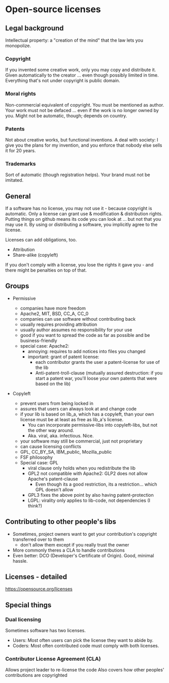 # Open-source licenses


## Legal background

Intellectual property: a "creation of the mind" that the law lets you monopolize.

### Copyright
If you invented some creative work, only you may copy and distribute it.
Given automatically to the creator ... even though possibly limited in time.
Everything that's not under copyright is public domain.

### Moral rights
Non-commercial equivalent of copyright. You must be mentioned as author. Your work must not be defaced ... even if the work is no longer owned by you.
Might not be automatic, though; depends on country.

### Patents
Not about creative works, but functional inventions.
A deal with society: I give you the plans for my invention, and you enforce that nobody else sells it for 20 years.

### Trademarks
Sort of automatic (though registration helps). Your brand must not be imitated.





## General 
If a software has no license, you may not use it - because copyright is automatic.
Only a license can grant use & modification & distribution rights.
Putting things on github means its code you can look at ... but not that you may use it.
By using or distributing a software, you implicitly agree to the license.

Licenses can add obligations, too.
 - Attribution
 - Share-alike (copyleft)

If you don't comply with a license, you lose the rights it gave you - and there might be penalties on top of that.

## Groups
 - Permissive
    - companies have more freedom
    - Apache2, MIT, BSD, CC_A, CC_0
    - companies can use software without contributing back
    - usually requires providing attribution
    - usually author assumes no responsibility for your use
    - good if you want to spread the code as far as possible and be business-friendly
    - special case: Apache2: 
        - annoying: requires to add notices into files you changed
        - important: grant of patent license:
            - each contributor grants the user a patent-license for use of the lib
            - Anti-patent-troll-clause (mutually assured destruction: if you start a patent war, you'll loose your own patents that were based on the lib)

 - Copyleft
    - prevent users from being locked in
    - assures that users can always look at and change code
    - if your lib is based on lib_a, which has a copyleft, than your own license must be at least as free as lib_a's license.
        - You can incorporate permissive-libs into copyleft-libs, but not the other way around.
        - Aka. viral, aka. infectious. Nice.
    - your software may still be commercial, just not proprietary
    - can cause licensing conflicts
    - GPL, CC_BY_SA, IBM_public, Mozilla_public
    - FSF philosophy
    - Special case: GPL
        - viral clause only holds when you redistribute the lib
        - GPL2 not compatible with Apache2: GLP2 does not allow Apache's patent-clause
            - Even though its a good restriction, its a restriction... which GPL doesn't allow
        - GPL3 fixes the above point by also having patent-protection
        - LGPL: virality only applies to lib-code, not dependencies (I think?)


## Contributing to other people's libs
- Sometimes, project owners want to get your contribution's copyright transferred over to them
    - don't allow them except if you really trust the owner
- More commonly theres a CLA to handle contributions
- Even better: DCO (Developer's Certificate of Origin). Good, minimal hassle.

## Licenses - detailed
https://opensource.org/licenses 


## Special things

### Dual licensing
Sometimes software has two licenses.
 - Users: Most often users can pick the license they want to abide by. 
 - Coders: Most often contributed code must comply with both licenses.

### Contributor License Agreement (CLA)
Allows project leader to re-license the code
Also covers how other peoples' contributions are copyrighted
